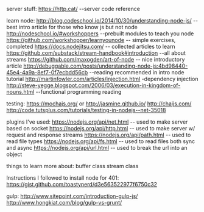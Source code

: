 server stuff:
https://http.cat/       --server code reference
  
learn node:
http://blog.codeschool.io/2014/10/30/understanding-node-js/ -- best intro article for those who know js but not node
http://nodeschool.io/#workshoppers    --prebuilt modules to teach you node
https://github.com/workshopper/learnyounode -- simple exercises, completed
https://docs.nodejitsu.com/ -- collected articles to learn
https://github.com/substack/stream-handbook#introduction --all about streams
https://github.com/maxogden/art-of-node -- nice introductory article
http://debuggable.com/posts/understanding-node-js:4bd98440-45e4-4a9a-8ef7-0f7ecbdd56cb --reading recommended in intro node tutorial
http://martinfowler.com/articles/injection.html -dependency injection
http://steve-yegge.blogspot.com/2006/03/execution-in-kingdom-of-nouns.html --functional programming reading

testing:
https://mochajs.org/    or http://jasmine.github.io/
http://chaijs.com/
http://code.tutsplus.com/tutorials/testing-in-nodejs--net-35018


plugins I've used:
  https://nodejs.org/api/net.html -- used to make server based on socket
  https://nodejs.org/api/http.html -- used to make server w/ request and response streams
  https://nodejs.org/api/path.html -- used to read file types
  https://nodejs.org/api/fs.html -- used to read files both sync and async
  https://nodejs.org/api/url.html -- used to break the url into an object

things to learn more about:
  buffer class
  stream class


Instructions I followed to install node for 401:
https://gist.github.com/toastynerd/d3e563522977f6750c32


gulp:
http://www.sitepoint.com/introduction-gulp-js/
http://www.hongkiat.com/blog/gulp-vs-grunt/
